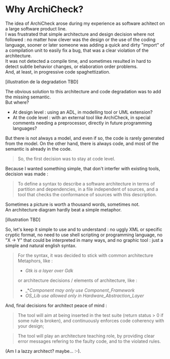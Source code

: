 # Why ArchiCheck?

The idea of ArchiCheck arose during my experience as software achitect on a large software product line.  
I was frustrated that simple architecture and design decision where not followed : no matter how clever was the design or the use of the coding language, sooner or later someone was adding a quick and dirty "import" of a compilation unit to easily fix a bug, that was a clear violation of the architecture.  
It was not detected a compile time, and sometimes resulted in hard to detect subtle behavior changes, or elaboration order problems.  
And, at least, in progressive code spaghettization.

[illustration de la degradation TBD]

The obvious solution to this architecture and code degradation was to add the missing semantic.  
But where?

- At design level : using an ADL, in modelling tool or UML extension?
- At the code level : with an external tool like ArchiCheck, in special comments needing a preprocessor, directly in future programming languages?

But there is not always a model, and even if so, the code is rarely generated from the model.
On the other hand, there is always code, and most of the semantic is already in the code.  

> So, the first decision was to stay at code level.  

Because I wanted something simple, that don't interfer with existing tools, decision was made :  

> To define a syntax to describe a software architecture in terms of partition and dependencies, in a file independent of sources, and a tool that checks the conformance of sources with this description.

Sometimes a picture is worth a thousand words, sometimes not.  
An architecture diagram hardly beat a simple metaphor.

[illustration TBD]

So, let's keep it simple to use and to understand : no uggly XML or specific cryptic format, no need to use shell scripting or programming language, no "X -> Y" that could be interpreted in many ways, and no graphic tool : just a simple and natural english syntax.

> For the syntax, it was decided to stick with common architecture Metaphors, like :  
>
> - _Gtk is a layer over Gdk_
>
> or architecture decisions / elements of architecture, like :
>
> - _*_Component may only use Component_Framework_
> - _OS_Lib use allowed only in Hardware_Abstraction_Layer_

And, final decisions for architect peace of mind :  

> The tool will aim at being inserted in the test suite (return status > 0 if some rule is broken), and continuously enforces code coherency with your design;

> The tool will play an architecture teaching role, by providing clear error messages refering to the faulty code, and to the violated rules. 

(Am I a lazzy architect? maybe... :-).

